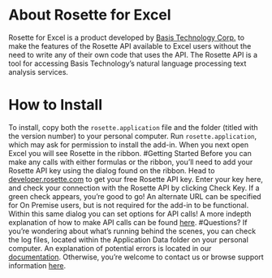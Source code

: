 # About Rosette for Excel  
Rosette for Excel is a product developed by [Basis Technology Corp.](basistech.com) to make the features of the Rosette API available to Excel users without the need to write any of their own code that uses the API. The Rosette API is a tool for accessing Basis Technology’s natural language processing text analysis services. 
# How to Install  
To install, copy both the `rosette.application` file and the folder (titled with the version number) to your personal computer. Run `rosette.application`, which may ask for permission to install the add-in. When you next open Excel you will see Rosette in the ribbon. 
#Getting Started
Before you can make any calls with either formulas or the ribbon, you’ll need to add your Rosette API key using the dialog found on the ribbon. Head to [developer.rosette.com](developer.rosette.com) to get your free Rosette API key. Enter your key here, and check your connection with the Rosette API by clicking Check Key. If a green check appears, you’re good to go! An alternate URL can be specified for On Premise users, but is not required for the add-in to be functional. Within this same dialog you can set options for API calls! A more indepth explanation of how to make API calls can be found [here](UseInfo.md).
#Questions?
If you’re wondering about what’s running behind the scenes, you can check the log files, located within the Application Data folder on your personal computer. An explanation of potential errors is located in our [documentation](https://developer.rosette.com/features-and-functions#errors). Otherwise, you’re welcome to contact us or browse support information [here](https://support.rosette.com/hc/en-us).
